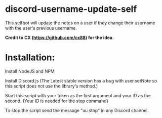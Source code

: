 # discord-username-update-self

This selfbot will update the notes on a user if they change their username with the user's previous username.

**Credit to CX (https://github.com/cx88) for the idea.**


# Installation:

Install NodeJS and NPM

Install Discord.js (The Latest stable version has a bug with user.setNote so this script does not use the library's method.)

Start this script with your token as the first argument and your ID as the second. (Your ID is needed for the stop command)



To stop the script send the message "uu stop" in any Discord channel.
